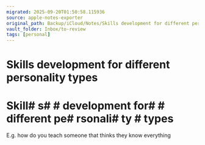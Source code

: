 ```yaml
---
migrated: 2025-09-20T01:50:58.115936
source: apple-notes-exporter
original_path: Backup/iCloud/Notes/Skills development for different personality types.md
vault_folder: Inbox/to-review
tags: [personal]
---
```

# Skills development for different personality types

# Skill# s#  # development for#  # different pe# rsonali# ty # types

E.g. how do you teach someone that thinks they know everything 

